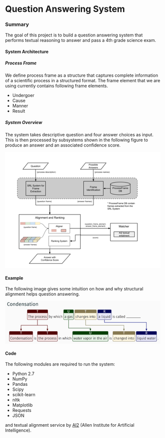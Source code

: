# Question Answering System

### Summary
The goal of this project is to build a question answering system that performs textual reasoning to answer and pass a 4th grade science exam.

#### System Architecture

##### Process Frame
We define process frame as a structure that captures complete information of a scientific process in a structured format. The frame element that we are using currently contains following frame elements.

- Undergoer
- Cause
- Manner
- Result


##### System Overview
The system takes descriptive question and four answer choices as input. This is then processed by subsystems shown in the following figure to produce an answer and an associated confidence score.

![System](img/system.png)


#### Example
The following image gives some intuition on how and why structural alignment helps question answering.

![Frame Alignment](img/frame_alignment.png)


#### Code
The following modules are required to run the system:

  * Python 2.7
  * NumPy
  * Pandas
  * Scipy
  * scikit-learn
  * nltk
  * Matplotlib
  * Requests
  * JSON

and textual alignment service by [AI2](http://allenai.org) (Allen Institute for Artificial Intelligence).
